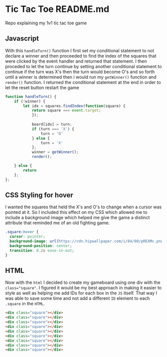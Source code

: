 <!-- # my-first-readme
Repo explaining README.md

## Steps to install on local computer
1. Go to [repo](https://github.com/SEI-ATL/tic-tac-toe) on Github profile
2. `fork` and `clone` repo
3. Clone to local machine
```text
git clone https://github.com/SEI-ATL/tic-tac-toe.git
```
4. Go to `tic-tac-toe` directory
5. Open `index.html` in browser
```text
open index.html
```

```Javascript
const handleWin = (letter) => {
  gameIsLive = false;
  if (letter === "x") {
    statusDiv.innerHTML = `${letterToSymbol(letter)} has won!`;
  } else {
    statusDiv.innerHTML = `<span>${letterToSymbol(letter)} has won!</span>`;
  }
};
```

```css
.grid {
    background-color: salmon;
    display: grid;
    grid-template-columns: repeat(3, 1fr);
    grid-template-rows: repeat(3, 1fr);
    gap: 15px;
    margin-top: 50px;
}
```

```html
<div class="grid">
    <div class="box" id="box-1"></div>
    <div class="box" id="box-2"></div>
    <div class="box" id="box-3"></div>
    <div class="box" id="box-4"></div>
    <div class="box" id="box-5"></div>
    <div class="box" id="box-6"></div>
    <div class="box" id="box-7"></div>
    <div class="box" id="box-8"></div>
    <div class="box" id="box-9"></div>
</div>
```

| functions           | Description |
| -----------         | ----------- |
| `handleWin()`       | Handle the win |
| `checkGameStatus()` | Check the status after each turn | -->


# Tic Tac Toe README.md
Repo explaining my 1v1 tic tac toe game

## Javascript
With this `handleTurn()` function I first set my conditional statement to not declare a winner and then proceeded to find the index of the squares that were clicked by the event handler and returned that statement. I then proceded to let the turn continue by setting another conditional statement to continue if the turn was X's then the turn would become O's and so forth until a winner is determined then i would run my `getWinner()` function and `render()` function. I returned the conditional statement at the end in order to let the reset button restart the game
```javascript
function handleTurn() {
    if (!winner) {
        let idx = squares.findIndex(function(square) {
            return square === event.target;
            });
            
            board[idx] = turn;
            if (turn === 'X') {
                turn = 'O'
            } else {
                turn = 'X'
            };
            winner = getWinner();
            render();

    } else {
        return
    };
};
```

## CSS Styling for hover
I wanted the squares that held the X's and O's to change when a cursor was pointed at it. So I included this effect on my CSS which allowed me to include a background image which helped me give the game a distinct attribute that reminded me of an old fighting game.
```css
.square:hover {
  cursor: pointer;
  background-image: url(https://cdn.hipwallpaper.com/i/84/80/pREXMc.png);
  background-position: center;
  transition: 0.2s ease-in-out;
}
```
## HTML

Now with the `html` I decided to create my gameboard using one div with the `class="square"`. I figured it would be my best approach in making it easier to style as well as helping me add IDs for each box in the `JS` itself. That way I was able to save some time and not add a different `ID` element to each `.square` in the `HTML`.
```html
<div class="square"></div>
<div class="square"></div>
<div class="square"></div>
<div class="square"></div>
<div class="square"></div>
<div class="square"></div>
<div class="square"></div>
<div class="square"></div>
<div class="square"></div>
```
